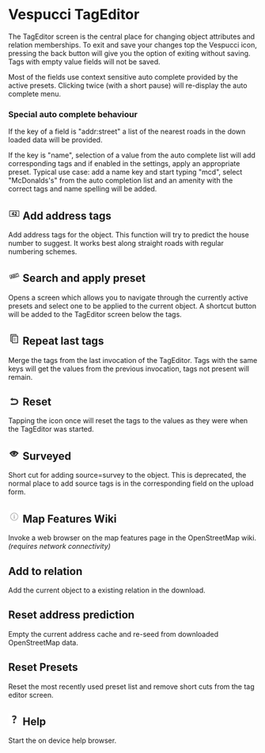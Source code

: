 # Vespucci TagEditor

The TagEditor screen is the central place for changing object attributes and relation memberships. To exit and save your changes top the Vespucci icon, pressing the back button will give you the option of exiting without saving. Tags with empty value fields will not be saved.

Most of the fields use context sensitive auto complete provided by the active presets. Clicking twice (with a short pause) will re-display the auto complete menu.  

### Special auto complete behaviour

If the key of a field is "addr:street" a list of the nearest roads in the down loaded data will be provided.

If the key is "name", selection of a value from the auto complete list will add corresponding tags and if enabled in the settings, apply an appropriate preset. Typical use case: add a name key and start typing "mcd", select "McDonalds's" from the auto completion list and an amenity with the correct tags and name spelling will be added.

## ![](../images/address.png) Add address tags

Add address tags for the object. This function will try to predict the house number to suggest. It works best along straight roads with regular numbering schemes. 

## ![](../images/tag_menu_preset.png) Search and apply preset

Opens a screen which allows you to navigate through the currently active presets and select one to be applied to the current object. A shortcut button will be added to the TagEditor screen below the tags.

## ![](../images/tag_menu_repeat.png) Repeat last tags

Merge the tags from the last invocation of the TagEditor. Tags with the same keys will get the values from the previous invocation, tags not present will remain. 

## ![](../images/undolist_undo.png) Reset

Tapping the icon once will reset the tags to the values as they were when the TagEditor was started.

## ![](../images/tag_menu_sourcesurvey.png) Surveyed

Short cut for adding source=survey to the object. This is deprecated, the normal place to add source tags is in the corresponding field on the upload form. 

## ![](../images/tag_menu_mapfeatures.png) Map Features Wiki

Invoke a web browser on the map features page in the OpenStreetMap wiki. *(requires network connectivity)* 

## Add to relation

Add the current object to a existing relation in the download.

## Reset address prediction

Empty the current address cache and re-seed from downloaded OpenStreetMap data. 

## Reset Presets

Reset the most recently used preset list and remove short cuts from the tag editor screen. 

## ![](../images/menu_help.png) Help

Start the on device help browser.
